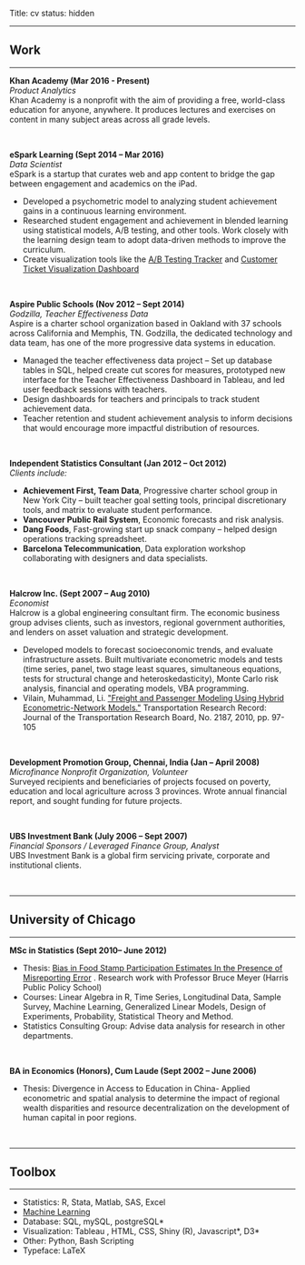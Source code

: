 Title: cv
status: hidden

---------------------------------------

## Work 
---------------------------------------

**Khan Academy (Mar 2016 - Present)**   
*Product Analytics*  
Khan Academy is a nonprofit with the aim of providing a free, world-class education for anyone, anywhere. It produces lectures and exercises on content in many subject areas across all grade levels. 
  
&nbsp;

**eSpark Learning (Sept 2014 – Mar 2016)**   
*Data Scientist*  	
eSpark is a startup that curates web and app content to bridge the gap between engagement and academics on the iPad.  

  - Developed a psychometric model to analyzing student achievement gains in a continuous learning environment. 
  - Researched student engagement and achievement in blended learning using statistical models, A/B testing, and other tools. Work closely with the learning design team to adopt data-driven methods to improve the curriculum. 
  - Create visualization tools like the [A/B Testing Tracker](https://catli.shinyapps.io/LD_ab_test_app/) and [Customer Ticket Visualization Dashboard](http://esparkfreshdesk.herokuapp.com/) 
  
&nbsp;

**Aspire Public Schools (Nov 2012 – Sept 2014)**  
*Godzilla, Teacher Effectiveness Data*  
Aspire is a charter school organization based in Oakland with 37 schools across California and Memphis, TN. Godzilla, the dedicated technology and data team, has one of the more progressive data systems in education.  

  - Managed the teacher effectiveness data project – Set up database tables in SQL, helped create cut scores for measures, prototyped new interface for the Teacher Effectiveness Dashboard in Tableau, and led user feedback sessions with teachers.
  - Design dashboards for teachers and principals to track student achievement data.
  - Teacher retention and student achievement analysis to inform decisions that would encourage more impactful distribution of resources.
  
&nbsp;

**Independent Statistics Consultant (Jan 2012 – Oct 2012)**  
*Clients include:*  

  - **Achievement First, Team Data**, Progressive charter school group in New York City – built teacher goal setting tools, principal discretionary tools, and matrix to evaluate student performance.
  - **Vancouver Public Rail System**, Economic forecasts and risk analysis.
  - **Dang Foods**, Fast-growing start up snack company – helped design operations tracking spreadsheet.
  - **Barcelona Telecommunication**, Data exploration workshop collaborating with designers and data specialists.
  
&nbsp;

**Halcrow Inc. (Sept 2007 – Aug 2010)**  
*Economist*   
Halcrow is a global engineering consultant firm. The economic business group advises clients, such as investors, regional government authorities, and lenders on asset valuation and strategic development.

  - Developed models to forecast socioeconomic trends, and evaluate infrastructure assets. Built multivariate econometric models and tests (time series, panel, two stage least squares, simultaneous equations, tests for structural change and heteroskedasticity), Monte Carlo risk analysis, financial and operating models, VBA programming.
  - Vilain, Muhammad, Li. ["Freight and Passenger Modeling Using Hybrid Econometric-Network Models."](http://trrjournalonline.trb.org/doi/abs/10.3141/2187-13) Transportation Research Record: Journal of the Transportation Research Board, No. 2187, 2010, pp. 97-105 
  
&nbsp;

**Development Promotion Group, Chennai, India (Jan – April 2008)**  
*Microfinance Nonprofit Organization, Volunteer*  
Surveyed recipients and beneficiaries of projects focused on poverty, education and local agriculture across 3 provinces. Wrote annual financial report, and sought funding for future projects.  
  
&nbsp;  

**UBS Investment Bank (July 2006 – Sept 2007)**  
*Financial Sponsors / Leveraged Finance Group, Analyst*  
UBS Investment Bank is a global firm servicing private, corporate and institutional clients.
    
&nbsp;
&nbsp;

---------------------------------------

## University of Chicago
---------------------------------------

**MSc in Statistics (Sept 2010– June 2012)**

  - Thesis: [Bias in Food Stamp Participation Estimates In the Presence of Misreporting Error](http://www2.census.gov/ces/wp/2013/CES-WP-13-13.pdf) . Research work with Professor Bruce Meyer (Harris Public Policy School)
  - Courses: Linear Algebra in R, Time Series, Longitudinal Data, Sample Survey, Machine Learning, Generalized Linear Models, Design of Experiments, Probability, Statistical Theory and Method.
  - Statistics Consulting Group: Advise data analysis for research in other departments.

&nbsp;

**BA in Economics (Honors), Cum Laude (Sept 2002 – June 2006)**

  - Thesis: Divergence in Access to Education in China- Applied econometric and spatial analysis to determine the impact of regional wealth disparities and resource decentralization on the development of human capital in poor regions.

&nbsp;
&nbsp;  

---------------------------------------

## Toolbox
---------------------------------------

  - Statistics: R, Stata, Matlab, SAS, Excel
  - [Machine Learning](https://www.coursera.org/account/accomplishments/verify/YK5A3R2W7GV4?trk=profile_certification_title)
  - Database: SQL, mySQL, postgreSQL*
  - Visualization: Tableau , HTML, CSS, Shiny (R), Javascript*, D3*
  - Other: Python, Bash Scripting
  - Typeface: LaTeX
